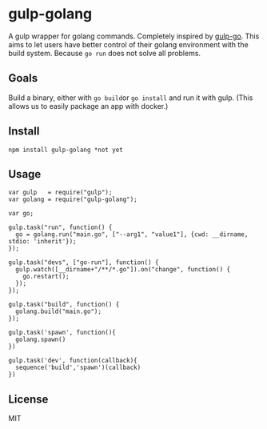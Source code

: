# gulp-golang

A gulp wrapper for golang commands. Completely inspired by [gulp-go](www.google.com).
This aims to let users have better control of their golang environment with the build system.
Because `go run` does not solve all problems.



## Goals

Build a binary, either with `go build`or `go install` and run it with gulp.
(This allows us to easily package an app with docker.)

## Install

    npm install gulp-golang *not yet

## Usage

    var gulp   = require("gulp");
    var golang = require("gulp-golang");

    var go;

    gulp.task("run", function() {
      go = golang.run("main.go", ["--arg1", "value1"], {cwd: __dirname, stdio: 'inherit'});
    });

    gulp.task("devs", ["go-run"], function() {
      gulp.watch([__dirname+"/**/*.go"]).on("change", function() {
        go.restart();
      });
    });

    gulp.task("build", function() {
      golang.build("main.go");
    });

    gulp.task('spawn', function(){
      golang.spawn()
    })

    gulp.task('dev', function(callback){
      sequence('build','spawn')(callback)
    })


## License

MIT
